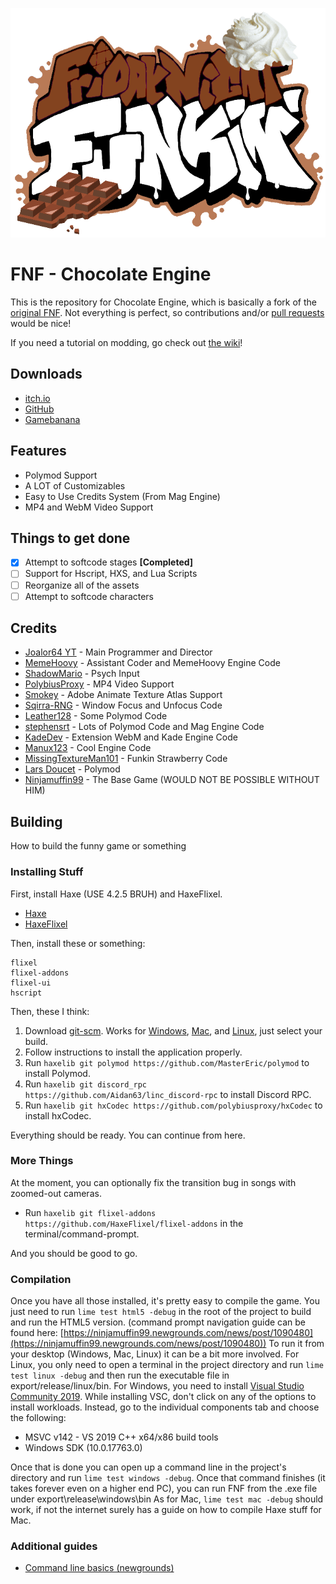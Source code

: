 ![](https://github.com/Joalor64GH/Chocolate-Engine/blob/master/art/Chocolate-Engine-Logo.png?raw=true)

# FNF - Chocolate Engine

This is the repository for Chocolate Engine, which is basically a fork of the [original FNF](https://github.com/ninjamuffin99/Funkin).
Not everything is perfect, so contributions and/or [pull requests](https://github.com/Joalor64GH/Chocolate-Engine/pulls) would be nice!

If you need a tutorial on modding, go check out [the wiki](https://github.com/Joalor64GH/Chocolate-Engine/wiki)!

## Downloads
* [itch.io](https://joalor64.itch.io/chocolate-engine)
* [GitHub](https://github.com/Joalor64GH/Chocolate-Engine/releases/latest)
* [Gamebanana](https://gamebanana.com/tools/10774)

## Features
* Polymod Support
* A LOT of Customizables
* Easy to Use Credits System (From Mag Engine)
* MP4 and WebM Video Support

## Things to get done
* [X] Attempt to softcode stages **[Completed]**
* [ ] Support for Hscript, HXS, and Lua Scripts
* [ ] Reorganize all of the assets
* [ ] Attempt to softcode characters

## Credits

* [Joalor64 YT](https://www.youtube.com/channel/UC4tRMRL_iAHX5n1qQpHibfg) - Main Programmer and Director
* [MemeHoovy](https://linktr.ee/memehoovy) - Assistant Coder and MemeHoovy Engine Code
* [ShadowMario](https://github.com/ShadowMario) - Psych Input
* [PolybiusProxy](https://github.com/polybiusproxy) - MP4 Video Support
* [Smokey](https://twitter.com/Smokey_5_) - Adobe Animate Texture Atlas Support
* [Sqirra-RNG](https://gedehari.github.io/) - Window Focus and Unfocus Code
* [Leather128](https://github.com/Leather128) - Some Polymod Code
* [stephensrt](https://github.com/stephensrt) - Lots of Polymod Code and Mag Engine Code
* [KadeDev](https://twitter.com/kade0921) - Extension WebM and Kade Engine Code
* [Manux123](https://github.com/Manux123) - Cool Engine Code
* [MissingTextureMan101](https://twitter.com/OfficialMTM101) - Funkin Strawberry Code
* [Lars Doucet](https://github.com/larsiusprime) - Polymod
* [Ninjamuffin99](https://github.com/ninjamuffin99) - The Base Game (WOULD NOT BE POSSIBLE WITHOUT HIM)

## Building

How to build the funny game or something

### Installing Stuff

First, install Haxe (USE 4.2.5 BRUH) and HaxeFlixel.
* [Haxe](https://haxe.org/download/version/4.2.5/)
* [HaxeFlixel](https://haxeflixel.com/documentation/install-haxeflixel/)

Then, install these or something:
```
flixel
flixel-addons
flixel-ui
hscript
```
Then, these I think:
1. Download [git-scm](https://git-scm.com/downloads). Works for [Windows](https://git-scm.com/download/win), [Mac](https://git-scm.com/download/mac), and [Linux](https://git-scm.com/download/linux), just select your build.
2. Follow instructions to install the application properly.
3. Run `haxelib git polymod https://github.com/MasterEric/polymod` to install Polymod.
4. Run `haxelib git discord_rpc https://github.com/Aidan63/linc_discord-rpc` to install Discord RPC.
5. Run `haxelib git hxCodec https://github.com/polybiusproxy/hxCodec` to install hxCodec.

Everything should be ready. You can continue from here.

### More Things

At the moment, you can optionally fix the transition bug in songs with zoomed-out cameras.
- Run `haxelib git flixel-addons https://github.com/HaxeFlixel/flixel-addons` in the terminal/command-prompt.

And you should be good to go.

### Compilation

Once you have all those installed, it's pretty easy to compile the game. You just need to run `lime test html5 -debug` in the root of the project to build and run the HTML5 version. (command prompt navigation guide can be found here: [https://ninjamuffin99.newgrounds.com/news/post/1090480](https://ninjamuffin99.newgrounds.com/news/post/1090480))
To run it from your desktop (Windows, Mac, Linux) it can be a bit more involved. For Linux, you only need to open a terminal in the project directory and run `lime test linux -debug` and then run the executable file in export/release/linux/bin. For Windows, you need to install [Visual Studio Community 2019](https://visualstudio.microsoft.com/vs/older-downloads/). While installing VSC, don't click on any of the options to install workloads. Instead, go to the individual components tab and choose the following:
* MSVC v142 - VS 2019 C++ x64/x86 build tools
* Windows SDK (10.0.17763.0)

Once that is done you can open up a command line in the project's directory and run `lime test windows -debug`. Once that command finishes (it takes forever even on a higher end PC), you can run FNF from the .exe file under export\release\windows\bin
As for Mac, `lime test mac -debug` should work, if not the internet surely has a guide on how to compile Haxe stuff for Mac.

### Additional guides

- [Command line basics (newgrounds)](https://ninjamuffin99.newgrounds.com/news/post/1090480)
